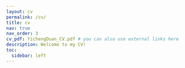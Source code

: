 ```yaml
---
layout: cv
permalink: /cv/
title: cv
nav: true
nav_order: 3
cv_pdf: YichengDuan_CV.pdf # you can also use external links here
description: Welcome to my CV!
toc:
  sidebar: left
---
```

